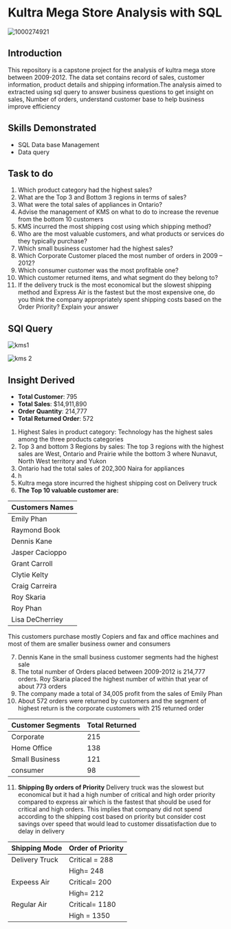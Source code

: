 # Kultra Mega Store Analysis with SQL
![1000274921](https://github.com/user-attachments/assets/dd6e2097-9f19-42a4-a3d5-ab209b7c6e19)

## Introduction
This repository is a capstone project for the analysis of kultra mega store between 2009-2012. The data set contains record of sales, customer information, product details and shipping information.The analysis aimed to extracted using  sql query to answer business questions to get insight on sales, Number of orders, understand customer base to help business improve efficiency 
## Skills Demonstrated 
- SQL Data base Management
- Data query 
## Task to do 
1. Which product category had the highest sales?
2. What are the Top 3 and Bottom 3 regions in terms of sales?
3. What were the total sales of appliances in Ontario?
4. Advise the management of KMS on what to do to increase the revenue from the bottom
10 customers
5. KMS incurred the most shipping cost using which shipping method?
6. Who are the most valuable customers, and what products or services do they typically
purchase?
7. Which small business customer had the highest sales?
8. Which Corporate Customer placed the most number of orders in 2009 – 2012?
9. Which consumer customer was the most profitable one?
10. Which customer returned items, and what segment do they belong to?
11. If the delivery truck is the most economical but the slowest shipping method and
Express Air is the fastest but the most expensive one, do you think the company
appropriately spent shipping costs based on the Order Priority? Explain your answer
## SQl Query 

![kms1](https://github.com/user-attachments/assets/e514507a-26c6-45d6-9238-53fd16521002)


![kms 2](https://github.com/user-attachments/assets/296bb8e2-3a6c-40f4-81fa-6db4f6561103)
## Insight Derived
- **Total Customer**: 795
- **Total Sales**: $14,911,890
- **Order Quantity**: 214,777
- **Total Returned Order**: 572
1. Highest Sales in product category: Technology has the highest sales among the three products categories
2. Top 3 and bottom 3 Regions by sales: The top 3 regions with the highest sales are West, Ontario and Prairie while the bottom 3 where Nunavut, North West territory and Yukon
3. Ontario had the total sales of 202,300 Naira  for appliances
4. h
5. Kultra mega store incurred the highest shipping cost on Delivery truck
6. **The Top 10 valuable customer are:**

| Customers Names |
| ---- |
|Emily Phan|
| Raymond Book|
| Dennis Kane|
|Jasper Cacioppo|
|Grant Carroll|
|Clytie Kelty|
|Craig Carreira|
|Roy Skaria|
|Roy Phan|
|Lisa DeCherriey|
This customers purchase mostly Copiers and fax and office machines and most of them are smaller business owner and consumers 

7. Dennis Kane in the small business customer segments had the highest sale
8. The total number of Orders placed between 2009-2012 is 214,777 orders. Roy Skaria placed the highest number of within that year of about 773 orders
9. The company made a total of 34,005 profit from the sales of Emily Phan
10. About 572 orders were returned by customers and the segment of highest return is the corporate customers with 215 returned order

| Customer Segments | Total Returned |
| ----- | ---- |
| Corporate | 215|
| Home Office|138|
|Small Business|121|
|consumer|98|

11. **Shipping By orders of Priority**
Delivery truck was the slowest but economical but it had a high number of critical and high order priority compared to express air which is the fastest that should be used for critical and high orders. This implies that company did not spend according to the shipping cost based on priority but consider cost savings over speed that would lead to customer dissatisfaction due to delay in delivery 

| Shipping Mode | Order of Priority|
| -----| ----|
| Delivery Truck| Critical = 288|
|  | High= 248|
| Expeess Air | Critical= 200|
| | High= 212|
| Regular Air | Critical= 1180|
| | High = 1350 |

